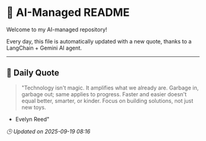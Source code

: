 # 🧠 AI-Managed README

Welcome to my AI-managed repository!

Every day, this file is automatically updated with a new quote, thanks to a LangChain + Gemini AI agent.

---

## 📅 Daily Quote

> "Technology isn't magic.
It amplifies what we already are.
Garbage in, garbage out; same applies to progress.
Faster and easier doesn't equal better, smarter, or kinder.
Focus on building solutions, not just new toys.
- Evelyn Reed"

*🕒 Updated on 2025-09-19 08:16*